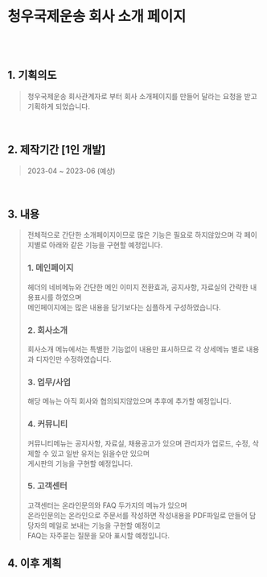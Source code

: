 # 청우국제운송 회사 소개 페이지
<br><br>

## 1. 기획의도
> 청우국제운송 회사관계자로 부터 회사 소개페이지를 만들어 달라는 요청을 받고 기획하게 되었습니다.  
<br>

## 2. 제작기간 [1인 개발]
> 2023-04 ~ 2023-06 (예상)    
<br>

## 3. 내용
> 전체적으로 간단한 소개페이지이므로 많은 기능은 필요로 하지않았으며 각 페이지별로 아래와 같은 기능을 구현할 예정입니다.  
>
> ### 1. 메인페이지
>  헤더의 네비메뉴와 간단한 메인 이미지 전환효과, 공지사항, 자료실의 간략한 내용표시를 하였으며  
>  메인페이지에는 많은 내용을 담기보다는 심플하게 구성하였습니다.  
>
> ### 2. 회사소개  
> 회사소개 메뉴에서는 특별한 기능없이 내용만 표시하므로 각 상세메뉴 별로 내용과 디자인만 수정하였습니다.  
>  
> ### 3. 업무/사업  
> 해당 메뉴는 아직 회사와 협의되지않았으며 추후에 추가할 예정입니다.
> 
> ### 4. 커뮤니티 
> 커뮤니티메뉴는 공지사항, 자료실, 채용공고가 있으며 관리자가 업로드, 수정, 삭제할 수 있고 일반 유저는 읽을수만 있으며  
> 게시판의 기능을 구현할 예정입니다.
> 
> ### 5. 고객센터
> 고객센터는 온라인문의와 FAQ 두가지의 메뉴가 있으며  
> 온라인문의는 온라인으로 주문서를 작성하면 작성내용을 PDF파일로 만들어 담당자의 메일로 보내는 기능을 구현할 예정이고   
> FAQ는 자주묻는 질문을 모아 표시할 예정입니다.

## 4. 이후 계획
> 

 
